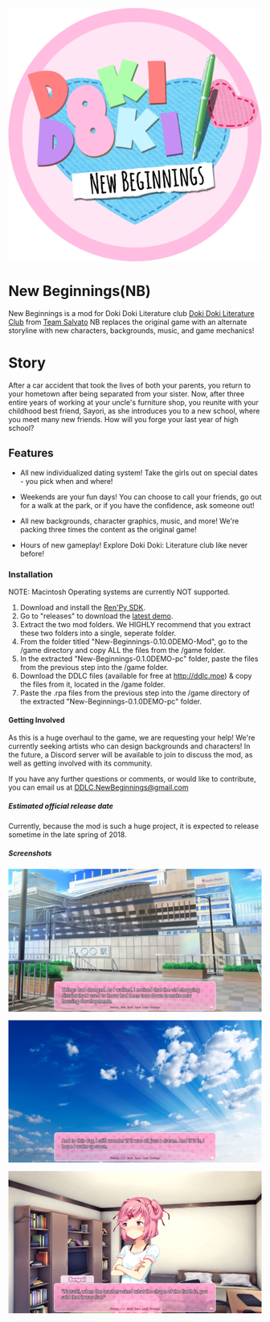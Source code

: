 ![New Beginnings](https://github.com/DDLCNewBeginnings/New-Beginnings/blob/images/NewBeginningsLogo.PNG)

# New Beginnings(NB)
New Beginnings is a mod for Doki Doki Literature club [Doki Doki Literature Club](https://www.ddlc.moe) from [Team Salvato](http://teamsalvato.com/) NB replaces the original game with an alternate storyline with new characters, backgrounds, music, and game mechanics!

# Story

After a car accident that took the lives of both your parents, you return to your hometown after being separated from your sister. Now, after three entire years of working at your uncle's furniture shop, you reunite with your childhood best friend, Sayori, as she introduces you to a new school, where you meet many new friends. How will you forge your last year of high school?

## Features

* All new individualized dating system! Take the girls out on special dates - you pick when and where!

* Weekends are your fun days! You can choose to call your friends, go out for a walk at the park, or if you have the confidence, ask someone out!

* All new backgrounds, character graphics, music, and more! We're packing three times the content as the original game!

* Hours of new gameplay! Explore Doki Doki: Literature club like never before!

### Installation
NOTE: Macintosh Operating systems are currently NOT supported.
1. Download and install the [Ren'Py SDK](https://www.renpy.org/latest.html).
2. Go to "releases" to download the [latest demo](https://github.com/DDLCNewBeginnings/New-Beginnings/tree/releases). 
3. Extract the two mod folders. We HIGHLY recommend that you extract these two folders into a single, seperate folder.
4. From the folder titled "New-Beginnings-0.10.0DEMO-Mod", go to the /game directory and copy ALL the files from the /game folder.
5. In the extracted "New-Beginnings-0.1.0DEMO-pc" folder, paste the files from the previous step into the /game folder.
6. Download the DDLC files (available for free at http://ddlc.moe) & copy the files from it, located in the /game folder.
7. Paste the .rpa files from the previous step into the /game directory of the extracted "New-Beginnings-0.1.0DEMO-pc" folder.

#### Getting Involved

As this is a huge overhaul to the game, we are requesting your help! We're currently seeking artists who can design backgrounds and characters! In the future, a Discord server will be available to join to discuss the mod, as well as getting involved with its community. 

If you have any further questions or comments, or would like to contribute, you can email us at [DDLC.NewBeginnings@gmail.com](https://www.DDLC.NewBeginnings@gmail.com)

##### Estimated official release date

Currently, because the mod is such a huge project, it is expected to release sometime in the late spring of 2018.

##### Screenshots

![Screenshot 1](https://github.com/DDLCNewBeginnings/New-Beginnings/blob/images/Screenshot1.png)

![Screenshot 2](https://github.com/DDLCNewBeginnings/New-Beginnings/blob/images/Screenshot2.png)

![Screenshot 3](https://github.com/DDLCNewBeginnings/New-Beginnings/blob/images/Screenshot3.png)
